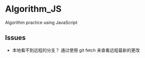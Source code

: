# Algorithm_JS
Algorithm practice using JavaScript

## Issues
- 本地看不到远程的分支？
    通过使用 git fetch 来查看远程最新的更改

